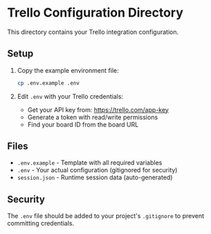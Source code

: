 # Trello Configuration Directory

This directory contains your Trello integration configuration.

## Setup

1. Copy the example environment file:
   ```bash
   cp .env.example .env
   ```

2. Edit `.env` with your Trello credentials:
   - Get your API key from: https://trello.com/app-key
   - Generate a token with read/write permissions
   - Find your board ID from the board URL

## Files

- `.env.example` - Template with all required variables
- `.env` - Your actual configuration (gitignored for security)
- `session.json` - Runtime session data (auto-generated)

## Security

The `.env` file should be added to your project's `.gitignore` to prevent committing credentials.